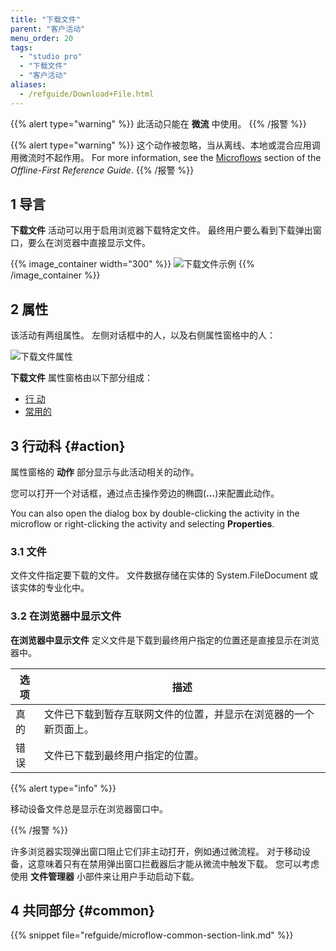 ```yaml
---
title: "下载文件"
parent: "客户活动"
menu_order: 20
tags:
  - "studio pro"
  - "下载文件"
  - "客户活动"
aliases:
  - /refguide/Download+File.html
---
```


{{% alert type="warning" %}}
此活动只能在 **微流** 中使用。
{{% /报警 %}}

{{% alert type="warning" %}}
这个动作被忽略，当从离线、本地或混合应用调用微流时不起作用。 For more information, see the [Microflows](offline-first#microflows) section of the *Offline-First Reference Guide*.
{{% /报警 %}}

## 1 导言

**下载文件** 活动可以用于启用浏览器下载特定文件。 最终用户要么看到下载弹出窗口，要么在浏览器中直接显示文件。

{{% image_container width="300" %}}
![下载文件示例](attachments/client-activities/download-file.png)
{{% /image_container %}}

## 2 属性

该活动有两组属性。 左侧对话框中的人，以及右侧属性窗格中的人：

![下载文件属性](attachments/client-activities/download-file-properties.png)

**下载文件** 属性窗格由以下部分组成：

* [行 动](#action)
* [常用的](#common)

## 3 行动科 {#action}

属性窗格的 **动作** 部分显示与此活动相关的动作。

您可以打开一个对话框，通过点击操作旁边的椭圆(**…**)来配置此动作。

You can also open the dialog box by double-clicking the activity in the microflow or right-clicking the activity and selecting **Properties**.

### 3.1 文件

文件文件指定要下载的文件。 文件数据存储在实体的 System.FileDocument 或该实体的专业化中。

### 3.2 在浏览器中显示文件

**在浏览器中显示文件** 定义文件是下载到最终用户指定的位置还是直接显示在浏览器中。

| 选项 | 描述                               |
| -- | -------------------------------- |
| 真的 | 文件已下载到暂存互联网文件的位置，并显示在浏览器的一个新页面上。 |
| 错误 | 文件已下载到最终用户指定的位置。                 |

{{% alert type="info" %}}

移动设备文件总是显示在浏览器窗口中。

{{% /报警 %}}

许多浏览器实现弹出窗口阻止它们非主动打开，例如通过微流程。 对于移动设备，这意味着只有在禁用弹出窗口拦截器后才能从微流中触发下载。 您可以考虑使用 **文件管理器** 小部件来让用户手动启动下载。

## 4 共同部分 {#common}

{{% snippet file="refguide/microflow-common-section-link.md" %}}